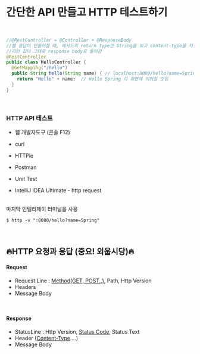 # 간단한 API 만들고 HTTP 테스트하기
<br/>

```java
//@RestController = @Controller + @ResponseBody
//웹 응답이 만들어질 때, 메서드의 return type인 String을 보고 content-type을 자동으로 결정해줌.
//리턴 값이 그대로 response body로 들어감
@RestController
public class HelloController {
  @GetMapping("/hello")
  public String hello(String name) { // localhost:8080/hello?name=Spring
    return "Hello" + name;	// Hello Spring 이 화면에 띄워질 것임
  }
}
```

<br/>

### HTTP API 테스트

- 웹 개발자도구 (콘솔 F12)

- curl
- HTTPie
- Postman
- Unit Test
- IntelliJ IDEA Ultimate - http request


<br/>
마지막 인텔리제이 터미널을 사용

```shell
$ http -v ":8080/hello?name=Spring"
```

<br/>

## 🔥HTTP 요청과 응답 (중요! 외웁시당)🔥

#### Request

- Request Line : <u>Method(GET, POST..)</u>, Path, Http Version
- Headers
- Message Body

<br/>

#### Response

- StatusLine : Http Version, <u>Status Code</u>, Status Text
- Header (<u>Content-Type</u>....)
- Message Body



